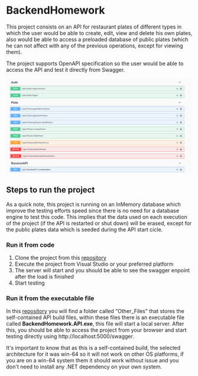 # BackendHomework

This project consists on an API for restaurant plates of different types in which the user would be able to create, edit, view and delete his own plates, also would be able to access a preloaded database of public plates (which he can not affect with any of the previous operations, except for viewing them). 

The project supports OpenAPI specification so the user would be able to access the API and test it directly from Swagger.

![SwaggerEnpoints](https://github.com/jhondbvDev/BackendHomework/blob/master/README_Images/SwaggerEnpoints.png)

## Steps to run the project

As a quick note, this project is running on an InMemory database which improve the testing efforts speed since there is no need for a database engine to test this code. This implies that the data used on each execution of the project (if the API is restarted or shut down) will be erased, except for the public plates data which is seeded during the API start cicle. 

### Run it from code

1. Clone the project from this [repository](https://github.com/jhondbvDev/BackendHomework)
2. Execute the project from Visual Studio or your preferred platform
3. The server will start and you should be able to see the swagger enpoint after the load is finished
4. Start testing

### Run it from the executable file

In this [repository](https://github.com/jhondbvDev/BackendHomework) you will find a folder called "Other_Files" that stores the self-contained API build files, within these files there is an executable file called **BackendHomework.API.exe**, this file will start a local server. After this, you should be able to access the project from your browser and start testing directly using http://localhost:5000/swagger.

It's important to know that as this is a self-contained build, the selected architecture for it was win-64 so it will not work on other OS platforms, if you are on a win-64 system them it should work without issue and you don't need to install any .NET dependency on your own system.



